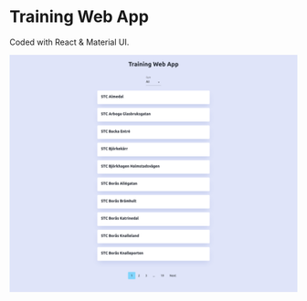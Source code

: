 # Training Web App

Coded with React & Material UI.

<img src="./public/screenshot.png" alt="screenshot">

